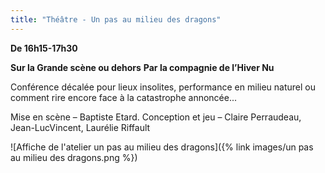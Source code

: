 ```yaml
---
title: "Théâtre - Un pas au milieu des dragons"
---
```

__De **16h15-17h30**__ 

__Sur la Grande scène ou dehors__
__Par la compagnie de l’Hiver Nu__

Conférence décalée pour lieux insolites, performance en milieu naturel ou comment rire encore face à la catastrophe annoncée...  

Mise en scène – Baptiste Etard. Conception et jeu – Claire Perraudeau, Jean-LucVincent, Laurélie Riffault

![Affiche de l'atelier un pas au milieu des dragons]({% link images/un pas au milieu des dragons.png %})